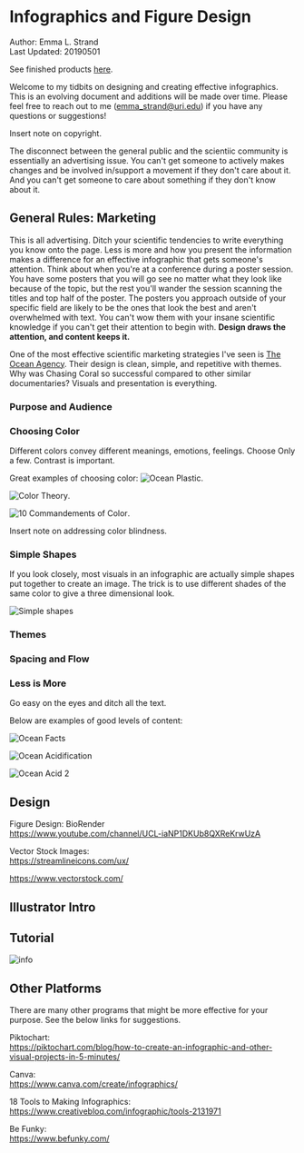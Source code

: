 # Infographics and Figure Design
Author: Emma L. Strand  
Last Updated: 20190501 

See finished products [here](https://emmastrand.weebly.com/infographics.html).

Welcome to my tidbits on designing and creating effective infographics. This is an evolving document and additions will be made over time. Please feel free to reach out to me (emma_strand@uri.edu) if you have any questions or suggestions! 

Insert note on copyright. 

The disconnect between the general public and the scientiic community is essentially an advertising issue. You can't get someone to actively makes changes and be involved in/support a movement if they don't care about it. And you can't get someone to care about something if they don't know about it. 


## General Rules: Marketing 

This is all advertising. Ditch your scientific tendencies to write everything you know onto the page. Less is more and how you present the information makes a difference for an effective infographic that gets someone's attention. Think about when you're at a conference during a poster session. You have some posters that you will go see no matter what they look like because of the topic, but the rest you'll wander the session scanning the titles and top half of the poster. The posters you approach outside of your specific field are likely to be the ones that look the best and aren't overwhelmed with text. You can't wow them with your insane scientific knowledge if you can't get their attention to begin with. **Design draws the attention, and content keeps it.**  

One of the most effective scientific marketing strategies I've seen is [The Ocean Agency](https://theoceanagency.org/). Their design is clean, simple, and repetitive with themes. Why was Chasing Coral so successful compared to other similar documentaries? Visuals and presentation is everything. 

### Purpose and Audience 

### Choosing Color
Different colors convey different meanings, emotions, feelings. Choose Only a few. Contrast is important.

Great examples of choosing color: 
![Ocean Plastic](https://oceanlegacy.ca/foundation/wp-content/uploads/2018/05/oceanlegacy_infographic2.jpg).
  
![Color Theory](https://www.motocms.com/blog/wp-content/uploads/2014/08/color-theory-infographic-paper-leaf.jpg).

![10 Commandements of Color](http://www.designmantic.com/blog/wp-content/uploads/2014/05/Color-Theory-Infographic.jpg).

Insert note on addressing color blindness.

### Simple Shapes
If you look closely, most visuals in an infographic are actually simple shapes put together to create an image. The trick is to use different shades of the same color to give a three dimensional look.

![Simple shapes](https://thumbs.dreamstime.com/z/hipster-infographics-illustration-template-young-people-wear-street-fashion-modern-accessories-yellow-80548670.jpg)

### Themes

### Spacing and Flow

### Less is More
Go easy on the eyes and ditch all the text. 

Below are examples of good levels of content:

![Ocean Facts](https://briefbox.me/wp-content/uploads/2016/07/imported_4307_Marine-life-infographic1.jpg)

![Ocean Acidification](https://www.mbari.org/wp-content/uploads/2016/01/SOSMag-Iss05-Art07-Im003-%C2%A9Elzemiek-Zinkstok-Lushomo-SOSFCopyright-InfographicOceanAcidification-2560x3243.jpg)

![Ocean Acid 2](https://www.saveourseasmagazine.com/wp-content/uploads/SOSMag-Iss05-Art07-Im004-%C2%A9Elzemiek-Zinkstok-Lushomo-SOSFCopyright-InfographicOceanAcidification-2560x3243.jpg)

## Design 

Figure Design: BioRender  
https://www.youtube.com/channel/UCL-iaNP1DKUb8QXReKrwUzA

Vector Stock Images:  
https://streamlineicons.com/ux/

https://www.vectorstock.com/

## Illustrator Intro

## Tutorial 

![info](https://emmastrand.weebly.com/uploads/8/2/0/1/82015060/how-to-geoduck_orig.png)


## Other Platforms 
There are many other programs that might be more effective for your purpose. See the below links for suggestions.

Piktochart:  
https://piktochart.com/blog/how-to-create-an-infographic-and-other-visual-projects-in-5-minutes/

Canva:  
https://www.canva.com/create/infographics/

18 Tools to Making Infographics:  
https://www.creativebloq.com/infographic/tools-2131971

Be Funky:  
https://www.befunky.com/



